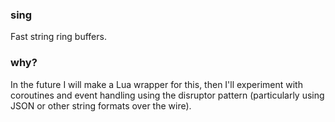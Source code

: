 ### sing

Fast string ring buffers.

### why?

In the future I will make a Lua wrapper for this, then I'll experiment with 
coroutines and event handling using the disruptor pattern (particularly using
JSON or other string formats over the wire).
